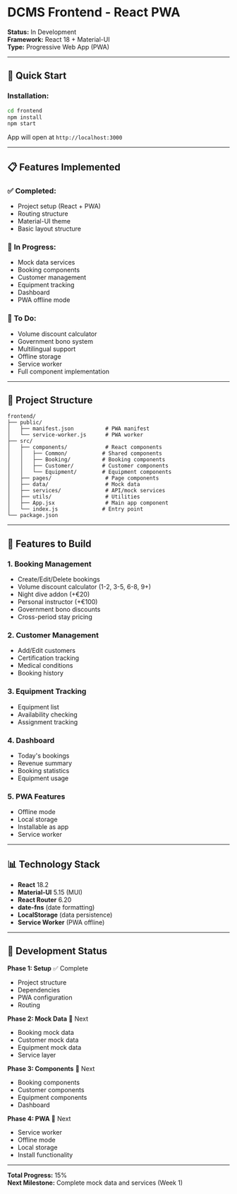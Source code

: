 # DCMS Frontend - React PWA

**Status:** In Development  
**Framework:** React 18 + Material-UI  
**Type:** Progressive Web App (PWA)

---

## 🚀 Quick Start

### **Installation:**
```bash
cd frontend
npm install
npm start
```

App will open at `http://localhost:3000`

---

## 📋 Features Implemented

### ✅ **Completed:**
- Project setup (React + PWA)
- Routing structure
- Material-UI theme
- Basic layout structure

### 🚧 **In Progress:**
- Mock data services
- Booking components
- Customer management
- Equipment tracking
- Dashboard
- PWA offline mode

### 📝 **To Do:**
- Volume discount calculator
- Government bono system
- Multilingual support
- Offline storage
- Service worker
- Full component implementation

---

## 📁 Project Structure

```
frontend/
├── public/
│   ├── manifest.json          # PWA manifest
│   └── service-worker.js      # PWA worker
├── src/
│   ├── components/            # React components
│   │   ├── Common/           # Shared components
│   │   ├── Booking/          # Booking components
│   │   ├── Customer/         # Customer components
│   │   └── Equipment/        # Equipment components
│   ├── pages/                 # Page components
│   ├── data/                  # Mock data
│   ├── services/              # API/mock services
│   ├── utils/                 # Utilities
│   ├── App.jsx                # Main app component
│   └── index.js              # Entry point
└── package.json
```

---

## 🎯 Features to Build

### **1. Booking Management**
- Create/Edit/Delete bookings
- Volume discount calculator (1-2, 3-5, 6-8, 9+)
- Night dive addon (+€20)
- Personal instructor (+€100)
- Government bono discounts
- Cross-period stay pricing

### **2. Customer Management**
- Add/Edit customers
- Certification tracking
- Medical conditions
- Booking history

### **3. Equipment Tracking**
- Equipment list
- Availability checking
- Assignment tracking

### **4. Dashboard**
- Today's bookings
- Revenue summary
- Booking statistics
- Equipment usage

### **5. PWA Features**
- Offline mode
- Local storage
- Installable as app
- Service worker

---

## 📊 Technology Stack

- **React** 18.2
- **Material-UI** 5.15 (MUI)
- **React Router** 6.20
- **date-fns** (date formatting)
- **LocalStorage** (data persistence)
- **Service Worker** (PWA offline)

---

## 🚀 Development Status

**Phase 1: Setup** ✅ Complete
- Project structure
- Dependencies
- PWA configuration
- Routing

**Phase 2: Mock Data** 📝 Next
- Booking mock data
- Customer mock data
- Equipment mock data
- Service layer

**Phase 3: Components** 📝 Next
- Booking components
- Customer components
- Equipment components
- Dashboard

**Phase 4: PWA** 📝 Next
- Service worker
- Offline mode
- Local storage
- Install functionality

---

**Total Progress:** 15%  
**Next Milestone:** Complete mock data and services (Week 1)

